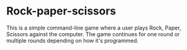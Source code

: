 # Rock-paper-scissors
This is a simple command-line game where a user plays Rock, Paper, Scissors against the computer. The game continues for one round or multiple rounds depending on how it's programmed.
